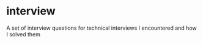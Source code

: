 interview
=========

A set of interview questions for technical interviews I encountered and how I solved them